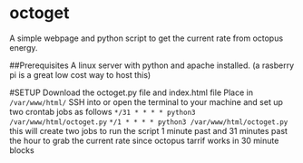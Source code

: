 # octoget
A simple webpage and python script to get the current rate from octopus energy.



##Prerequisites
A linux server with python and apache installed. (a rasberry pi is a great low cost way to host this)


#SETUP
Download the octoget.py file and index.html file 
Place in `/var/www/html/` 
SSH into or open the terminal to your machine and set up two crontab jobs as follows 
`*/31 * * * * python3 /var/www/html/octoget.py`
`*/1 * * * * python3 /var/www/html/octoget.py`
this will create two jobs to run the script 1 minute past and 31 minutes past the hour to grab the current rate since octopus tarrif works in 30 minute blocks

